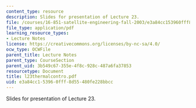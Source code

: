 ```yaml
---
content_type: resource
description: Slides for presentation of Lecture 23.
file: /courses/16-851-satellite-engineering-fall-2003/e3a84cc153960fff8d55480fe228bbcc_l23thermalcontro.pdf
file_type: application/pdf
learning_resource_types:
- Lecture Notes
license: https://creativecommons.org/licenses/by-nc-sa/4.0/
ocw_type: OCWFile
parent_title: Lecture Notes
parent_type: CourseSection
parent_uid: 3b549c67-355e-4f8c-928c-487a6fa37853
resourcetype: Document
title: l23thermalcontro.pdf
uid: e3a84cc1-5396-0fff-8d55-480fe228bbcc
---
```

Slides for presentation of Lecture 23.
